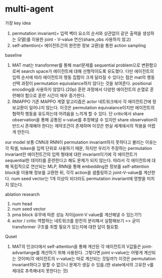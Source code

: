 # multi-agent

가장 key idea 
  1. permutation invariant(= 입력 벡터 요소의 순서와 상관없이 같은 출력을 생성하는 모델)를 이용한 joint - V-value 연산(share_obs 사용하지 않고)
  2. self-attention(= 에이전트간의 완전한 정보 교환)을 통한 action sampling 

baseline
  1. MAT
     mat는 transformer를 통해 marl문제를 sequential problem으로 변환함으로써 search space가 에이전트에 대해 선형적이도록 유도했다. 다만 에이전트의 입력 순서에 따라 에이전트의 행동 집합이 크게 달라질 수 있다는 점은 mat의 행동 선택 과정이 permutation equivalance하지 않다는 것을 보여준다. positional encoding을 사용하지 않았다.(20p) 훈련 과정에서 다양한 에이전트의 순열로 훈련해야 함으로 훈련 시간이 매우 증가한다. 
  2. RMAPPO
     기존 MAPPO 계열 알고리즘은 actor 네트워크에서 각 에이전트간에 정보교환이 일어나지 않는다. 이것은 permutation equivalance이지만 에이전트의 협력적 행동을 유도하는데 어려움을 느끼게 할 수 있다. 단 critic에서 share observation을 통해 공통된 v-value를 추정해낼 수 있지만 share observation이 반드시 존재해야 한다는 제약조건이 존재하며 이것은 현실 세계에서의 적용을 어렵게 만든다. 

our model 
보통 CNN과 RNN이 permutation invariant하지 못하다고 불리는 이유는 각 픽셀, token을 입력 단위로 사용하기 때문, 하지만 우리가 주장하는 permutation invariant란 에이전트간의 입력 형태에 대한 invariant이기에 각 에이전트가 sequential한 데이터를 훈련한다고 해도 문제가 되지 않는다. 따라서 각 에이전트에 대해 독립적으로 연산되는 MLP, RNN을 통해 embedding한 정보를 self-attention block을 이용해 정보를 교환한 뒤, 각각 action을 샘플링하고 joint-V-value를 계산한다. num seed vector는 1개 이상이 되더라도 permutation invariant에 영향을 미치지 않는다. 

ablation research 
  1. num head
  2. num seed vector
  3. pma block 유무에 따른 성능 차이(joint-V value를 계산해낼 수 있는가?)
  4. actor / critic 역할하는 네트워크를 완전히 분리해서 실험해보기 => 굳이 transformer 구조를 취할 필요가 있는지에 대한 답이 필요함. 

Quset
  1. MAT의 인코더에서 self-attention을 통해 계산된 각 에이전트의 V값들은 joint-advantange를 계산하기 위해 사용된다. 그렇다면 joint v-value는 어떻게 계산되는 것이며(각 에이전트의 v-value는 따로 계산되는 것일까?) 이것은 permutation invariant하다고 말할 수 없으니 문제가 생길 수 있음.(한 state에서의 고유한 v를 제대로 추측해내지 못한다는 것)
